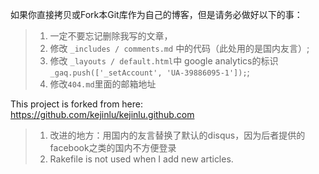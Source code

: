 如果你直接拷贝或Fork本Git库作为自己的博客，但是请务必做好以下的事：     
>1. 一定不要忘记删除我写的文章，    
>2. 修改 `_includes / comments.md` 中的代码（此处用的是国内友言）;    
>3. 修改 `_layouts / default.html`中 google analytics的标识  ` _gaq.push(['_setAccount', 'UA-39886095-1']);`;    
>4. 修改`404.md`里面的邮箱地址    

  

This project is forked from here: https://github.com/kejinlu/kejinlu.github.com      

>1. 改进的地方：用国内的友言替换了默认的disqus，因为后者提供的facebook之类的国内不方便登录     
>2. Rakefile is not used when I add new articles.

